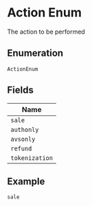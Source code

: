 
# Action Enum

The action to be performed

## Enumeration

`ActionEnum`

## Fields

| Name |
|  --- |
| `sale` |
| `authonly` |
| `avsonly` |
| `refund` |
| `tokenization` |

## Example

```
sale
```

